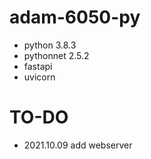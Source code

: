 # adam-6050-py
- python 3.8.3
- pythonnet 2.5.2
- fastapi
- uvicorn

# TO-DO
- 2021.10.09 add webserver

